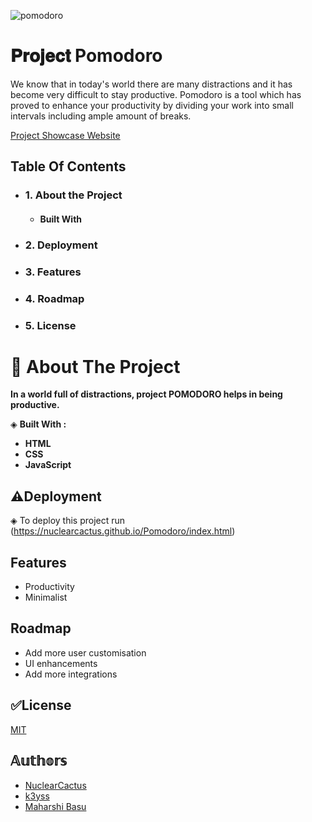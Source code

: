 ![pomodoro](https://user-images.githubusercontent.com/96657880/148980570-acc25bd9-210b-4b95-9cca-0bfacfa8ea60.png)


# 𝐏𝐫𝐨𝐣𝐞𝐜𝐭 Pomodoro
We know that in today's world there are many distractions and it has become very difficult to stay productive. Pomodoro is a tool which has proved to enhance your productivity by dividing your work into small intervals including ample amount of breaks.

[Project Showcase Website](https://nuclearcactus.github.io/Pomodoro/index.html)


## Table Of Contents

 - ### 1. About the Project
     - #### Built With
 - ### 2. Deployment
 - ### 3. Features
 - ### 4. Roadmap
<!--  - ### 5. Contributing -->
 - ### 5. License

# 🌟 About The Project
**In a world full of distractions, project POMODORO helps in being productive.**

◈ **Built With :** 

- **HTML**
- **CSS**
- **JavaScript**

## ⚠Deployment

◈ To deploy this project run (https://nuclearcactus.github.io/Pomodoro/index.html) 
        
        
##  Features

- Productivity
- Minimalist        

## Roadmap

- Add more user customisation
- UI enhancements
- Add more integrations

        
 ## ✅License

[MIT](https://choosealicense.com/licenses/mit/)

##  𝔸𝕦𝕥𝕙𝕠𝕣𝕤
- [NuclearCactus](https://github.com/NuclearCactus)
- [k3yss](https://github.com/k3yss)
- [Maharshi Basu](https://github.com/MashyBasker)
